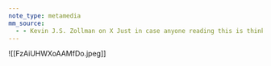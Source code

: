```yaml
---
note_type: metamedia
mm_source:
  - - Kevin J.S. Zollman on X Just in case anyone reading this is thinking about debating a crackpot on a famous podcast. Here are some important tips for how to debate from a former debater and coach.  X.md
---
```


![[FzAiUHWXoAAMfDo.jpeg]]



